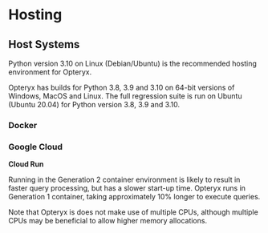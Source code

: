 # Hosting

## Host Systems

Python version 3.10 on Linux (Debian/Ubuntu) is the recommended hosting environment for Opteryx.

Opteryx has builds for Python 3.8, 3.9 and 3.10 on 64-bit versions of Windows, MacOS and Linux. The full regression suite is run on Ubuntu (Ubuntu 20.04) for Python version 3.8, 3.9 and 3.10.

### Docker

### Google Cloud

**Cloud Run**

Running in the Generation 2 container environment is likely to result in faster query processing, but has a slower start-up time. Opteryx runs in Generation 1 container, taking approximately 10% longer to execute queries.

Note that Opteryx is does not make use of multiple CPUs, although multiple CPUs may be beneficial to allow higher memory allocations. 
